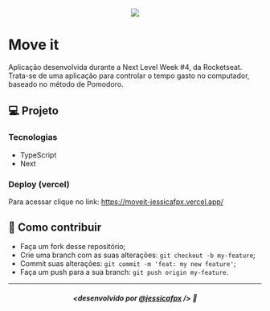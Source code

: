 <h1 align="center">
    <img src="https://user-images.githubusercontent.com/57877004/154858975-e25de826-e78a-4056-9931-e5b30e70c76d.png" />
</h1>

# Move it
Aplicação desenvolvida durante a Next Level Week #4, da Rocketseat. Trata-se de uma aplicação para controlar o tempo gasto no computador, baseado no método de Pomodoro.

## 💻 Projeto
### Tecnologias
- TypeScript
- Next

### Deploy (vercel)
Para acessar clique no link:
https://moveit-jessicafpx.vercel.app/


## 🤔 Como contribuir

- Faça um fork desse repositório;
- Crie uma branch com as suas alterações: `git checkout -b my-feature`;
- Commit suas alterações: `git commit -m 'feat: my new feature'`;
- Faça um push para a sua branch: `git push origin my-feature`.

---

##### <p align="center"> <strong> <desenvolvido por <a href="https://github.com/jessicafpx"> @jessicafpx</a> /> </strong> 👋
